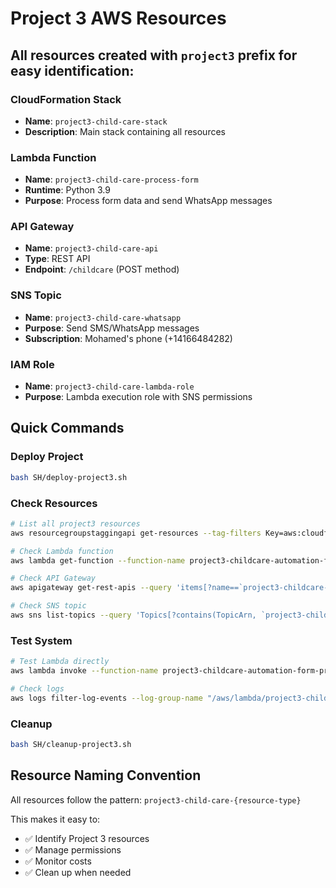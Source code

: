 # Project 3 AWS Resources

## All resources created with `project3` prefix for easy identification:

### CloudFormation Stack
- **Name**: `project3-child-care-stack`
- **Description**: Main stack containing all resources

### Lambda Function
- **Name**: `project3-child-care-process-form`
- **Runtime**: Python 3.9
- **Purpose**: Process form data and send WhatsApp messages

### API Gateway
- **Name**: `project3-child-care-api`
- **Type**: REST API
- **Endpoint**: `/childcare` (POST method)

### SNS Topic
- **Name**: `project3-child-care-whatsapp`
- **Purpose**: Send SMS/WhatsApp messages
- **Subscription**: Mohamed's phone (+14166484282)

### IAM Role
- **Name**: `project3-child-care-lambda-role`
- **Purpose**: Lambda execution role with SNS permissions

## Quick Commands

### Deploy Project
```bash
bash SH/deploy-project3.sh
```

### Check Resources
```bash
# List all project3 resources
aws resourcegroupstaggingapi get-resources --tag-filters Key=aws:cloudformation:stack-name,Values=project3-child-care-stack

# Check Lambda function
aws lambda get-function --function-name project3-childcare-automation-form-processor

# Check API Gateway
aws apigateway get-rest-apis --query 'items[?name==`project3-childcare-automation-automation-api`]'

# Check SNS topic
aws sns list-topics --query 'Topics[?contains(TopicArn, `project3-childcare`)]'
```

### Test System
```bash
# Test Lambda directly
aws lambda invoke --function-name project3-childcare-automation-form-processor --payload file://JSON/test-events.json response.json

# Check logs
aws logs filter-log-events --log-group-name "/aws/lambda/project3-childcare-automation-form-processor"
```

### Cleanup
```bash
bash SH/cleanup-project3.sh
```

## Resource Naming Convention
All resources follow the pattern: `project3-child-care-{resource-type}`

This makes it easy to:
- ✅ Identify Project 3 resources
- ✅ Manage permissions
- ✅ Monitor costs
- ✅ Clean up when needed